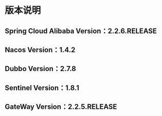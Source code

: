 # 版本说明
## Spring Cloud Alibaba Version：2.2.6.RELEASE
## Nacos Version：1.4.2
## Dubbo Version：2.7.8
## Sentinel Version：1.8.1
## GateWay Version：2.2.5.RELEASE
